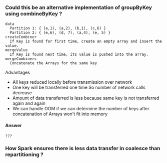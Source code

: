 ### Could this be an alternative implementation of groupByKey using combineByKey ?

    data
      Partition 1: { (a,1), (a,2), (b,1), (c,6) }
      Partition 2: { (e,6), (d, 7), (a,4), (e, 5) }
    createCombiner 
      If Key is found for first time, create an empty array and insert the value.
    mergeValue
      If Key is found next time, its value is pushed into the array.
    mergeCombiners
      Concatenate the Arrays for the same key

Advantages
- All keys reduced locally before transmission over network
- One key will be transferred one time So number of network calls decrease
- Amount of data transferred is less because same key is not transferred again and again
- We can handle OOM if we can determine the number of keys after concatenation of Arrays won't fit into memory

#### Answer

    ???

### How Spark ensures there is less data transfer in coalesce than repartitioning ?

